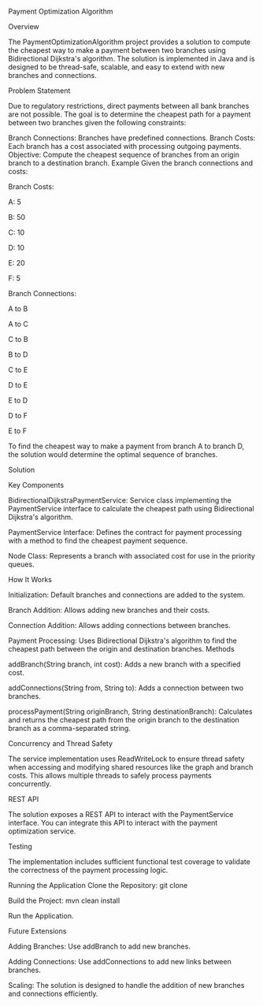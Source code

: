 Payment Optimization Algorithm

Overview

The PaymentOptimizationAlgorithm project provides a solution to compute the cheapest way to make a payment between two branches using Bidirectional Dijkstra's algorithm. The solution is implemented in Java and is designed to be thread-safe, scalable, and easy to extend with new branches and connections.

Problem Statement

Due to regulatory restrictions, direct payments between all bank branches are not possible. The goal is to determine the cheapest path for a payment between two branches given the following constraints:

Branch Connections: Branches have predefined connections.
Branch Costs: Each branch has a cost associated with processing outgoing payments.
Objective: Compute the cheapest sequence of branches from an origin branch to a destination branch.
Example
Given the branch connections and costs:

Branch Costs:

A: 5

B: 50

C: 10

D: 10

E: 20

F: 5

Branch Connections:

A to B

A to C

C to B

B to D

C to E

D to E

E to D

D to F

E to F

To find the cheapest way to make a payment from branch A to branch D, the solution would determine the optimal sequence of branches.

Solution

Key Components

BidirectionalDijkstraPaymentService: Service class implementing the PaymentService interface to calculate the cheapest path using Bidirectional Dijkstra's algorithm.

PaymentService Interface: Defines the contract for payment processing with a method to find the cheapest payment sequence.

Node Class: Represents a branch with associated cost for use in the priority queues.

How It Works

Initialization: Default branches and connections are added to the system.

Branch Addition: Allows adding new branches and their costs.

Connection Addition: Allows adding connections between branches.

Payment Processing: Uses Bidirectional Dijkstra's algorithm to find the cheapest path between the origin and destination branches.
Methods

addBranch(String branch, int cost): Adds a new branch with a specified cost.

addConnections(String from, String to): Adds a connection between two branches.

processPayment(String originBranch, String destinationBranch): Calculates and returns the cheapest path from the origin branch to the destination branch as a comma-separated string.

Concurrency and Thread Safety

The service implementation uses ReadWriteLock to ensure thread safety when accessing and modifying shared resources like the graph and branch costs. This allows multiple threads to safely process payments concurrently.

REST API

The solution exposes a REST API to interact with the PaymentService interface. You can integrate this API to interact with the payment optimization service.

Testing

The implementation includes sufficient functional test coverage to validate the correctness of the payment processing logic.

Running the Application
Clone the Repository: git clone <repository-url>

Build the Project: mvn clean install

Run the Application.

Future Extensions

Adding Branches: Use addBranch to add new branches.

Adding Connections: Use addConnections to add new links between branches.

Scaling: The solution is designed to handle the addition of new branches and connections efficiently.

